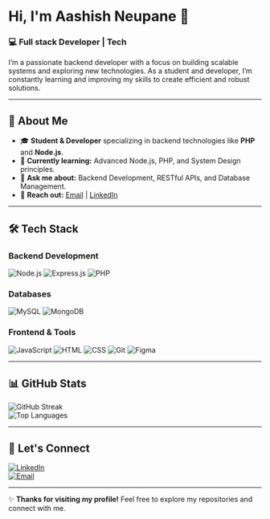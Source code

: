 # Hi, I'm Aashish Neupane 👋  

### 💻 Full stack Developer | Tech  

I’m a passionate backend developer with a focus on building scalable systems and exploring new technologies. As a student and developer, I’m constantly learning and improving my skills to create efficient and robust solutions.  

---

## 🚀 About Me  

- 🎓 **Student & Developer** specializing in backend technologies like **PHP** and **Node.js**.  
- 🌱 **Currently learning:** Advanced Node.js, PHP, and System Design principles.  
- 💬 **Ask me about:** Backend Development, RESTful APIs, and Database Management.  
- 📩 **Reach out:** [Email](mailto:aashishneupane63@gmail.com) | [LinkedIn](https://www.linkedin.com/in/aashish-neupane-a4a7bb2ab/)  

---

## 🛠️ Tech Stack  

### Backend Development  
![Node.js](https://img.shields.io/badge/Node.js-339933?style=for-the-badge&logo=nodedotjs&logoColor=white)
![Express.js](https://img.shields.io/badge/Express.js-000000?style=for-the-badge&logo=express&logoColor=white)
![PHP](https://img.shields.io/badge/PHP-777BB4?style=for-the-badge&logo=php&logoColor=white)

### Databases  
![MySQL](https://img.shields.io/badge/MySQL-4479A1?style=for-the-badge&logo=mysql&logoColor=white)
![MongoDB](https://img.shields.io/badge/MongoDB-47A248?style=for-the-badge&logo=mongodb&logoColor=white)

### Frontend & Tools  
![JavaScript](https://img.shields.io/badge/JavaScript-F7DF1E?style=for-the-badge&logo=javascript&logoColor=black)
![HTML](https://img.shields.io/badge/HTML-E34F26?style=for-the-badge&logo=html5&logoColor=white)
![CSS](https://img.shields.io/badge/CSS-1572B6?style=for-the-badge&logo=css3&logoColor=white)
![Git](https://img.shields.io/badge/Git-F05032?style=for-the-badge&logo=git&logoColor=white)
![Figma](https://img.shields.io/badge/Figma-F24E1E?style=for-the-badge&logo=figma&logoColor=white)

---

## 📊 GitHub Stats  

![GitHub Streak](https://streak-stats.demolab.com/?user=neupane32&theme=tokyonight)  
![Top Languages](https://github-readme-stats.vercel.app/api/top-langs/?username=neupane32&layout=compact&theme=tokyonight)  

---

## 📢 Let's Connect  

[![LinkedIn](https://img.shields.io/badge/LinkedIn-0077B5?style=for-the-badge&logo=linkedin&logoColor=white)](https://www.linkedin.com/in/aashish-neupane-a4a7bb2ab/)  
[![Email](https://img.shields.io/badge/Email-D14836?style=for-the-badge&logo=gmail&logoColor=white)](mailto:aashishneupane63@gmail.com)  

---

✨ **Thanks for visiting my profile!** Feel free to explore my repositories and connect with me.  
